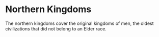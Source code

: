 # Northern Kingdoms

The northern kingdoms cover the original kingdoms of men, the oldest civilizations that did not belong to an Elder race.